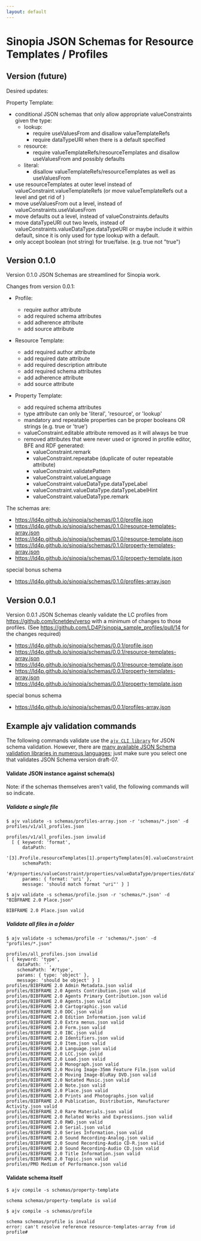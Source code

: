 ```yaml
---
layout: default
---
```


# Sinopia JSON Schemas for Resource Templates / Profiles

## Version (future)

Desired updates:

Property Template:
- conditional JSON schemas that only allow appropriate valueConstraints given the type:
    - lookup:  
       - require useValuesFrom and disallow valueTemplateRefs
       - require dataTypeURI when there is a default specified
    - resource:
       - require valueTemplateRefs/resourceTemplates and disallow useValuesFrom and possibly defaults
    - literal:
       - disallow valueTemplateRefs/resourceTemplates as well as useValuesFrom
- use resourceTemplates at outer level instead of valueConstraint.valueTemplateRefs (or move valueTemplateRefs out a level and get rid of )
- move useValuesFrom out a level, instead of valueConstraints.useValuesFrom
- move defaults out a level, instead of valueConstraints.defaults
- move dataTypeURI out two levels, instead of valueConstraints.valueDataType.dataTypeURI or maybe include it within default, since it is only used for type lookup with a default.
- only accept boolean (not string) for true/false.  (e.g. true not "true")

## Version 0.1.0

Version 0.1.0 JSON Schemas are streamlined for Sinopia work.  

Changes from version 0.0.1:

- Profile:
    - require author attribute
    - add required schema attributes
    - add adherence attribute
    - add source attribute

- Resource Template:
    - add required author attribute
    - add required date attribute
    - add required description attribute
    - add required schema attributes
    - add adherence attribute
    - add source attribute

- Property Template:
    - add required schema attributes
    - type attribute can only be 'literal', 'resource', or 'lookup'
    - mandatory and repeatable properties can be proper booleans OR strings (e.g. true or 'true')
    - valueConstraint.editable attribute removed as it will always be true
    - removed attributes that were never used or ignored in profile editor, BFE and RDF generated:
      - valueConstraint.remark
      - valueConstraint.repeatabe (duplicate of outer repeatable attribute)
      - valueConstraint.validatePattern
      - valueConstraint.valueLanguage
      - valueConstraint.valueDataType.dataTypeLabel
      - valueConstraint.valueDataType.dataTypeLabelHint
      - valueConstraint.valueDataType.remark

The schemas are:

- https://ld4p.github.io/sinopia/schemas/0.1.0/profile.json
- https://ld4p.github.io/sinopia/schemas/0.1.0/resource-templates-array.json
- https://ld4p.github.io/sinopia/schemas/0.1.0/resource-template.json
- https://ld4p.github.io/sinopia/schemas/0.1.0/property-templates-array.json
- https://ld4p.github.io/sinopia/schemas/0.1.0/property-template.json

special bonus schema
- https://ld4p.github.io/sinopia/schemas/0.1.0/profiles-array.json


## Version 0.0.1

Version 0.0.1 JSON Schemas cleanly validate the LC profiles from https://github.com/lcnetdev/verso with a minimum of changes to those profiles. (See https://github.com/LD4P/sinopia_sample_profiles/pull/14 for the changes required)

- https://ld4p.github.io/sinopia/schemas/0.0.1/profile.json
- https://ld4p.github.io/sinopia/schemas/0.0.1/resource-templates-array.json
- https://ld4p.github.io/sinopia/schemas/0.0.1/resource-template.json
- https://ld4p.github.io/sinopia/schemas/0.0.1/property-templates-array.json
- https://ld4p.github.io/sinopia/schemas/0.0.1/property-template.json

special bonus schema
- https://ld4p.github.io/sinopia/schemas/0.0.1/profiles-array.json


## Example ajv validation commands

The following commands validate use the [`ajv CLI library`](https://www.npmjs.com/package/ajv-cli) for JSON schema validation. However, there are [many available JSON Schema validation libraries in numerous languages](https://json-schema.org/implementations.html#validators); just make sure you select one that validates JSON Schema version draft-07.

#### Validate JSON instance against schema(s)

Note: if the schemas themselves aren't valid, the following commands will so indicate.

##### Validate a single file

```
$ ajv validate -s schemas/profiles-array.json -r 'schemas/*.json' -d profiles/v1/all_profiles.json

profiles/v1/all_profiles.json invalid
  [ { keyword: 'format',
      dataPath:
       '[3].Profile.resourceTemplates[1].propertyTemplates[0].valueConstraint.valueDataType.dataTypeURI',
      schemaPath:
       '#/properties/valueConstraint/properties/valueDataType/properties/dataTypeURI/format',
      params: { format: 'uri' },
      message: 'should match format "uri"' } ]
```

```
$ ajv validate -s schemas/profile.json -r 'schemas/*.json' -d "BIBFRAME 2.0 Place.json"

BIBFRAME 2.0 Place.json valid
```

##### Validate all files in a folder

```
$ ajv validate -s schemas/profile -r 'schemas/*.json' -d "profiles/*.json"

profiles/all_profiles.json invalid
[ { keyword: 'type',
    dataPath: '',
    schemaPath: '#/type',
    params: { type: 'object' },
    message: 'should be object' } ]
profiles/BIBFRAME 2.0 Admin Metadata.json valid
profiles/BIBFRAME 2.0 Agents Contribution.json valid
profiles/BIBFRAME 2.0 Agents Primary Contribution.json valid
profiles/BIBFRAME 2.0 Agents.json valid
profiles/BIBFRAME 2.0 Cartographic.json valid
profiles/BIBFRAME 2.0 DDC.json valid
profiles/BIBFRAME 2.0 Edition Information.json valid
profiles/BIBFRAME 2.0 Extra menus.json valid
profiles/BIBFRAME 2.0 Form.json valid
profiles/BIBFRAME 2.0 IBC.json valid
profiles/BIBFRAME 2.0 Identifiers.json valid
profiles/BIBFRAME 2.0 Item.json valid
profiles/BIBFRAME 2.0 Language.json valid
profiles/BIBFRAME 2.0 LCC.json valid
profiles/BIBFRAME 2.0 Load.json valid
profiles/BIBFRAME 2.0 Monograph.json valid
profiles/BIBFRAME 2.0 Moving Image-35mm Feature Film.json valid
profiles/BIBFRAME 2.0 Moving Image-BluRay DVD.json valid
profiles/BIBFRAME 2.0 Notated Music.json valid
profiles/BIBFRAME 2.0 Note.json valid
profiles/BIBFRAME 2.0 Place.json valid
profiles/BIBFRAME 2.0 Prints and Photographs.json valid
profiles/BIBFRAME 2.0 Publication, Distribution, Manufacturer Activity.json valid
profiles/BIBFRAME 2.0 Rare Materials.json valid
profiles/BIBFRAME 2.0 Related Works and Expressions.json valid
profiles/BIBFRAME 2.0 RWO.json valid
profiles/BIBFRAME 2.0 Serial.json valid
profiles/BIBFRAME 2.0 Series Information.json valid
profiles/BIBFRAME 2.0 Sound Recording-Analog.json valid
profiles/BIBFRAME 2.0 Sound Recording-Audio CD-R.json valid
profiles/BIBFRAME 2.0 Sound Recording-Audio CD.json valid
profiles/BIBFRAME 2.0 Title Information.json valid
profiles/BIBFRAME 2.0 Topic.json valid
profiles/PMO Medium of Performance.json valid
```

#### Validate schema itself

```
$ ajv compile -s schemas/property-template

schema schemas/property-template is valid
```

```
$ ajv compile -s schemas/profile

schema schemas/profile is invalid
error: can't resolve reference resource-templates-array from id profile#
```
